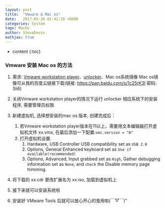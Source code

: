 ```yaml
---
layout: post
title:  "Vmware & Mac os"
date:   2017-05-26 01:42:18 +0800
categories: System
tags: MacOs
author: SteveDevin
mathjax: true
---
```

* content
{:toc}

### Vmware 安装 Mac os 的方法

1. 需求: [Vmware workstation player](http://www.vmware.com/products/player/playerpro-evaluation.html)、[unlocker](http://www.insanelymac.com/forum/files/file/339-unlocker/)、Mac os系统镜像
Mac os镜像可从我的百度云链接下载(链接: https://pan.baidu.com/s/1c25rK3I 密码: 3ii6)

2. 关闭Vmware workstation player的情况下运行 unlocker 相应系统下的安装程序, 需要管理员权限.



3. 新建虚拟机, 选择想安装的mac os 版本, 创建完成后：
	1. 若Vmware workstation player版本在11以上，需要用文本编辑器打开虚拟机文件 xx.vmx, 在最后添加一下配置:`smc.version = "0"`
	2. 打开虚拟机设置.
		1. Hardware, USB Controller USB compatibility set as `USB 2.0`
		2. Options, General Enhanced keyboard set as `Use if available(recommended)`
		3. Options, Advanced, Input grabbed set as `High`, Gather debugging information set as `None`, and `check` the Disable memory page trimming.


4. 将下载的 xx.cdr 更改扩展名为 xx.iso, 加载到虚拟机上

5. 接下来就可以安装系统啦

6. 安装好 VMware Tools 后就可以放心开心的食用啦(￣▽￣)"